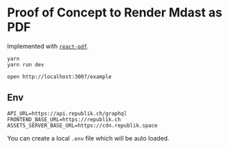 # Proof of Concept to Render Mdast as PDF

Implemented with [`react-pdf`](https://github.com/diegomura/react-pdf).

```
yarn
yarn run dev

open http://localhost:3007/example
```

## Env

```
API_URL=https://api.republik.ch/graphql
FRONTEND_BASE_URL=https://republik.ch
ASSETS_SERVER_BASE_URL=https://cdn.republik.space
```

You can create a local `.env` file which will be auto loaded.
